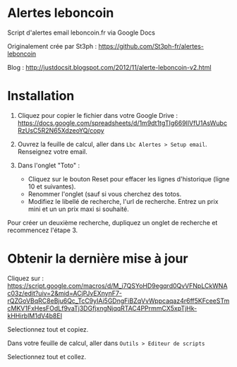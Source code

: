 Alertes leboncoin
====================

Script d'alertes email leboncoin.fr via Google Docs

Originalement crée par St3ph : https://github.com/St3ph-fr/alertes-leboncoin


Blog : http://justdocsit.blogspot.com/2012/11/alerte-leboncoin-v2.html


Installation
============

1. Cliquez pour copier le fichier dans votre Google Drive : https://docs.google.com/spreadsheets/d/1m9dt1tgTIg669lIVfU1AsWubcRzUsC5R2N65XdzeoYQ/copy

2. Ouvrez la feuille de calcul, aller dans `Lbc Alertes > Setup email`. Renseignez votre email.

3. Dans l'onglet "Toto" :
     - Cliquez sur le bouton Reset pour effacer les lignes d'historique (ligne 10 et suivantes).
     - Renommer l'onglet (sauf si vous cherchez des totos.
     - Modifiez le libellé de recherche, l'url de recherche. Entrez un prix mini et un un prix maxi si souhaité.

Pour créer un deuxième recherche, dupliquez un onglet de recherche et recommencez l'étape 3.


Obtenir la dernière mise à jour
============

Cliquez sur : https://script.google.com/macros/d/M_i7QSYoHD9egqrd0QvVFNpLCkWNAc03z/edit?uiv=2&mid=ACjPJvEXnynF7-rQZGoVBqRC8eBju6Qc_TcC9yIAi5GDngFiBZqVvWppcaqaz4r6ff5KFceeSTmcMKV1FxHesFOdLf9vaTj3DGfjxngNjqqRTAC4PPrmmCX5xpTjHk-kHHirblM1dV4b8EI

Selectionnez tout et copiez.

Dans votre feuille de calcul, aller dans `Outils > Editeur de scripts`

Selectionnez tout et collez.

